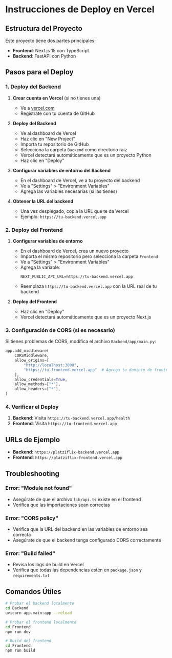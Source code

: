 # Instrucciones de Deploy en Vercel

## Estructura del Proyecto
Este proyecto tiene dos partes principales:
- **Frontend**: Next.js 15 con TypeScript
- **Backend**: FastAPI con Python

## Pasos para el Deploy

### 1. Deploy del Backend

1. **Crear cuenta en Vercel** (si no tienes una)
   - Ve a [vercel.com](https://vercel.com)
   - Regístrate con tu cuenta de GitHub

2. **Deploy del Backend**
   - Ve al dashboard de Vercel
   - Haz clic en "New Project"
   - Importa tu repositorio de GitHub
   - Selecciona la carpeta `Backend` como directorio raíz
   - Vercel detectará automáticamente que es un proyecto Python
   - Haz clic en "Deploy"

3. **Configurar variables de entorno del Backend**
   - En el dashboard de Vercel, ve a tu proyecto del backend
   - Ve a "Settings" > "Environment Variables"
   - Agrega las variables necesarias (si las tienes)

4. **Obtener la URL del backend**
   - Una vez desplegado, copia la URL que te da Vercel
   - Ejemplo: `https://tu-backend.vercel.app`

### 2. Deploy del Frontend

1. **Configurar variables de entorno**
   - En el dashboard de Vercel, crea un nuevo proyecto
   - Importa el mismo repositorio pero selecciona la carpeta `Frontend`
   - Ve a "Settings" > "Environment Variables"
   - Agrega la variable:
     ```
     NEXT_PUBLIC_API_URL=https://tu-backend.vercel.app
     ```
   - Reemplaza `https://tu-backend.vercel.app` con la URL real de tu backend

2. **Deploy del Frontend**
   - Haz clic en "Deploy"
   - Vercel detectará automáticamente que es un proyecto Next.js

### 3. Configuración de CORS (si es necesario)

Si tienes problemas de CORS, modifica el archivo `Backend/app/main.py`:

```python
app.add_middleware(
    CORSMiddleware,
    allow_origins=[
        "http://localhost:3000",
        "https://tu-frontend.vercel.app"  # Agrega tu dominio de frontend
    ],
    allow_credentials=True,
    allow_methods=["*"],
    allow_headers=["*"],
)
```

### 4. Verificar el Deploy

1. **Backend**: Visita `https://tu-backend.vercel.app/health`
2. **Frontend**: Visita `https://tu-frontend.vercel.app`

## URLs de Ejemplo

- **Backend**: `https://platziflix-backend.vercel.app`
- **Frontend**: `https://platziflix-frontend.vercel.app`

## Troubleshooting

### Error: "Module not found"
- Asegúrate de que el archivo `lib/api.ts` existe en el frontend
- Verifica que las importaciones sean correctas

### Error: "CORS policy"
- Verifica que la URL del backend en las variables de entorno sea correcta
- Asegúrate de que el backend tenga configurado CORS correctamente

### Error: "Build failed"
- Revisa los logs de build en Vercel
- Verifica que todas las dependencias estén en `package.json` y `requirements.txt`

## Comandos Útiles

```bash
# Probar el backend localmente
cd Backend
uvicorn app.main:app --reload

# Probar el frontend localmente
cd Frontend
npm run dev

# Build del frontend
cd Frontend
npm run build
``` 